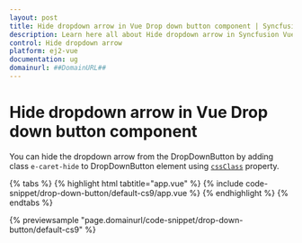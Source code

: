 ```yaml
---
layout: post
title: Hide dropdown arrow in Vue Drop down button component | Syncfusion
description: Learn here all about Hide dropdown arrow in Syncfusion Vue Drop down button component of Syncfusion Essential JS 2 and more.
control: Hide dropdown arrow 
platform: ej2-vue
documentation: ug
domainurl: ##DomainURL##
---
```


# Hide dropdown arrow in Vue Drop down button component

You can hide the dropdown arrow from the DropDownButton by adding class `e-caret-hide` to DropDownButton element using [`cssClass`](https://ej2.syncfusion.com/vue/documentation/api/drop-down-button/#cssclass) property.

{% tabs %}
{% highlight html tabtitle="app.vue" %}
{% include code-snippet/drop-down-button/default-cs9/app.vue %}
{% endhighlight %}
{% endtabs %}
        
{% previewsample "page.domainurl/code-snippet/drop-down-button/default-cs9" %}